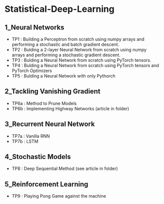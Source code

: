 # Statistical-Deep-Learning

## 1_Neural Networks
  - TP1 : Building a Perceptron from scratch using numpy arrays and performing a stochastic and batch gradient descent.
  - TP2 : Bulding a 2-layer Neural Network from scratch using numpy arrays and performing a stochastic gradient descent.
  - TP3 : Bulding a Neural Network from scratch using PyTorch tensors.
  - TP4 : Bulding a Neural Network from scratch using PyTorch tensors and PyTorch Optimizers
  - TP5 : Bulding a Neural Network with only Pythorch
  
 
## 2_Tackling Vanishing Gradient
  - TP6a : Method to Prune Models
  - TP6b : Implementing Highway Networks (article in folder)
  
  
## 3_Recurrent Neural Network
  - TP7a : Vanilla RNN
  - TP7b : LSTM
  
  
## 4_Stochastic Models
  - TP8 : Deep Sequential Method (see article in folder)

## 5_Reinforcement Learning
  - TP9 : Playing Pong Game against the machine
